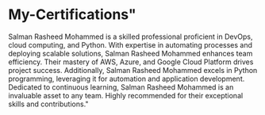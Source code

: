 # My-Certifications"

Salman Rasheed Mohammed is a skilled professional proficient in DevOps, cloud computing, and Python. With expertise in automating processes and deploying scalable solutions, Salman Rasheed Mohammed enhances team efficiency. Their mastery of AWS, Azure, and Google Cloud Platform drives project success. Additionally, Salman Rasheed Mohammed excels in Python programming, leveraging it for automation and application development. Dedicated to continuous learning, Salman Rasheed Mohammed is an invaluable asset to any team. Highly recommended for their exceptional skills and contributions."
